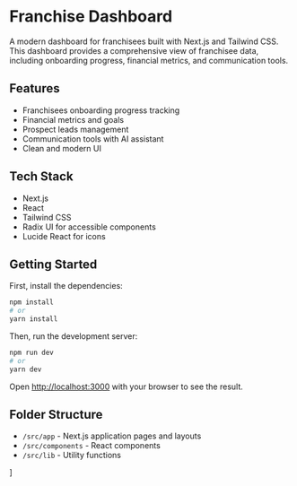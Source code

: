 # Franchise Dashboard

A modern dashboard for franchisees built with Next.js and Tailwind CSS. This dashboard provides a comprehensive view of franchisee data, including onboarding progress, financial metrics, and communication tools.

## Features

- Franchisees onboarding progress tracking
- Financial metrics and goals
- Prospect leads management
- Communication tools with AI assistant
- Clean and modern UI

## Tech Stack

- Next.js
- React
- Tailwind CSS
- Radix UI for accessible components
- Lucide React for icons

## Getting Started

First, install the dependencies:

```bash
npm install
# or
yarn install
```

Then, run the development server:

```bash
npm run dev
# or
yarn dev
```

Open [http://localhost:3000](http://localhost:3000) with your browser to see the result.

## Folder Structure

- `/src/app` - Next.js application pages and layouts
- `/src/components` - React components
- `/src/lib` - Utility functions

]
